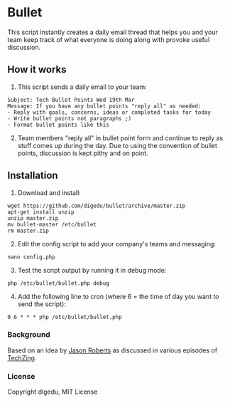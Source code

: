 # Bullet

This script instantly creates a daily email thread that helps you and your team keep track of what everyone is doing along with provoke useful discussion. 

## How it works

1) This script sends a daily email to your team:

```
Subject: Tech Bullet Points Wed 19th Mar
Message: If you have any bullet points "reply all" as needed:
- Reply with goals, concerns, ideas or completed tasks for today
- Write bullet points not paragraphs ;)
- Format bullet points like this
```
2) Team members "reply all" in bullet point form and continue to reply as stuff comes up during the day. Due to using the convention of bullet points, discussion is kept pithy and on point.

## Installation

1) Download and install:

```
wget https://github.com/digedu/bullet/archive/master.zip
apt-get install unzip
unzip master.zip
mv bullet-master /etc/bullet
rm master.zip
```

2) Edit the config script to add your company's teams and messaging:

```
nano config.php
```

3) Test the script output by running it in debug mode:

```
php /etc/bullet/bullet.php debug
```

4) Add the following line to cron (where 6 = the time of day you want to send the script):

```
0 6 * * * php /etc/bullet/bullet.php
```

### Background

Based on an idea by [Jason Roberts](http://www.codusoperandi.com/) as discussed in various episodes of [TechZing](http://techzinglive.com).

### License

Copyright digedu, MIT License